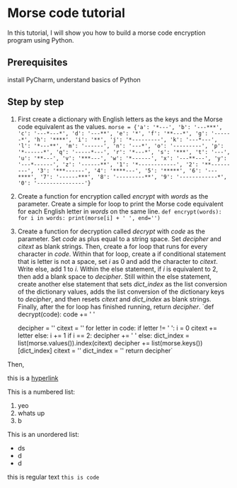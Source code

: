 # Morse code tutorial

In this tutorial, I will show you how to build a morse code encryption program using Python.

## Prerequisites
install PyCharm, understand basics of Python

## Step by step

1. First create a dictionary with English letters as the keys and the Morse code equivalent as the values.
`morse = {'a': '*---', 'b': '---***', 'c': '---*---*', 'd': '---**', 'e': '*', 'f': '**---*', 'g': '------*',
         'h': '****', 'i': '**', 'j': '*---------', 'k': '---*---', 'l': '*---**', 'm': '------', 'n': '---*',
         'o': '---------', 'p': '*------*', 'q': '-----*---', 'r': '*---*', 's': '***', 't': '---', 'u': '**---',
         'v': '***---', 'w': '*------', 'x': '---**---', 'y': '---*------', 'z': '------**', '1': '*------------',
         '2': '**---------', '3': '***------', '4': '****---', '5': '*****', '6': '---****', '7': '------***',
         '8': '---------**', '9': '------------*', '0': '---------------'}`

2. Create a function for encryption called _encrypt_ with _words_ as the parameter. Create a simple for loop to print the Morse code equivalent for each English letter in _words_ on the same line.
`def encrypt(words):
    for i in words:
        print(morse[i] + ' ', end='')`

3. Create a function for decryption called _decrypt_ with _code_ as the parameter. Set _code_ as plus equal to a string space. Set _decipher_ and _citext_ as blank strings. Then, create a for loop that runs for every character in _code_. Within that for loop, create a if conditional statement that is letter is not a space, set _i_ as 0 and add the character to _citext_. Write else, add 1 to _i_. Within the else statement, if _i_ is equivalent to  2, then add a blank space to _decipher_.  Still within the else statement, create another else statement that sets _dict_index_ as the list conversion of the dictionary values, adds the list conversion of the dictionary keys to _decipher_, and then resets _citext_ and _dict_index_ as blank strings. Finally, after the for loop has finished running, return _decipher_.
`def decrypt(code):
    code += ' '

    decipher = ''
    citext = ''
    for letter in code:
        if letter != ' ':
            i = 0
            citext += letter
        else:
            i += 1
            if i == 2:
                decipher += ' '
            else:
                dict_index = list(morse.values()).index(citext)
                decipher += list(morse.keys())[dict_index]
                citext = ''
                dict_index = ''
    return decipher`

Then,


this is a [hyperlink](https://google.com)

This is a numbered list:
1. yeo
2. whats up
3. b

This is an unordered list:
- ds
- d
- d

this is regular text
`this is code`
